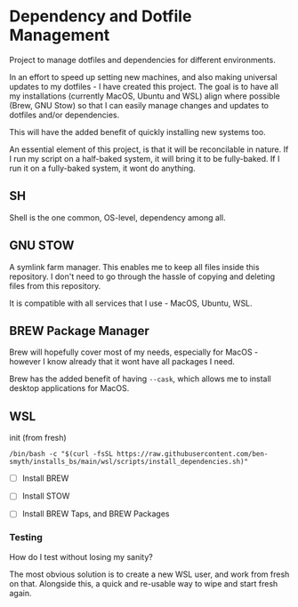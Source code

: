 # Dependency and Dotfile Management
Project to manage dotfiles and dependencies for different environments.

In an effort to speed up setting new machines, and also making universal updates to my dotfiles - I have created this project. The goal is to have all my installations (currently MacOS, Ubuntu and WSL) align where possible (Brew, GNU Stow) so that I can easily manage changes and updates to dotfiles and/or dependencies.

This will have the added benefit of quickly installing new systems too.

An essential element of this project, is that it will be reconcilable in nature. If I run my script on a half-baked system, it will bring it to be fully-baked. If I run it on a fully-baked system, it wont do anything.


## SH
Shell is the one common, OS-level, dependency among all.

## GNU STOW
A symlink farm manager. This enables me to keep all files inside this repository. I don't need to go through the hassle of copying and deleting files from this repository.

It is compatible with all services that I use - MacOS, Ubuntu, WSL.

## BREW Package Manager
Brew will hopefully cover most of my needs, especially for MacOS - however I know already that it wont have all packages I need.

Brew has the added benefit of having `--cask`, which allows me to install desktop applications for MacOS.

## WSL

init (from fresh)
```
/bin/bash -c "$(curl -fsSL https://raw.githubusercontent.com/ben-smyth/installs_bs/main/wsl/scripts/install_dependencies.sh)"
```

- [ ] Install BREW
- [ ] Install STOW

- [ ] Install BREW Taps, and BREW Packages

### Testing
How do I test without losing my sanity? 

The most obvious solution is to create a new WSL user, and work from fresh on that. Alongside this, a quick and re-usable way to wipe and start fresh again.